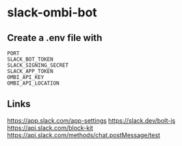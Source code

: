 # slack-ombi-bot

## Create a .env file with
```env
PORT
SLACK_BOT_TOKEN
SLACK_SIGNING_SECRET
SLACK_APP_TOKEN
OMBI_API_KEY
OMBI_API_LOCATION
```

## Links
https://app.slack.com/app-settings
https://slack.dev/bolt-js
https://api.slack.com/block-kit
https://api.slack.com/methods/chat.postMessage/test
